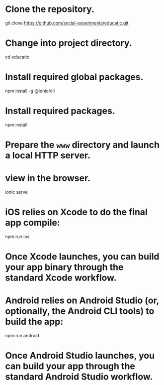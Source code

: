 # Clone the repository.
git clone https://github.com/social-experiments/educatic.git

# Change into project directory.
cd educatic

# Install required global packages.
npm install -g @ionic/cli


# Install required packages.
npm install

# Prepare the `www` directory and launch a local HTTP server.
# view in the browser.
ionic serve


# iOS relies on Xcode to do the final app compile:
npm run ios
# Once Xcode launches, you can build your app binary through the standard Xcode workflow.


# Android relies on Android Studio (or, optionally, the Android CLI tools) to build the app:
npm run android
# Once Android Studio launches, you can build your app through the standard Android Studio workflow.